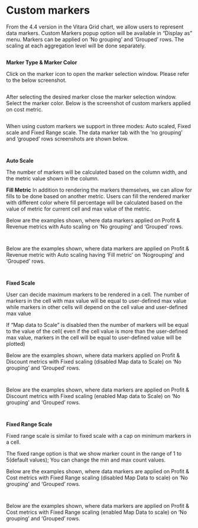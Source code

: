 # Custom markers

From the 4.4 version in the Vitara Grid chart, we allow users to represent data markers. Custom Markers popup option will be available in “Display as” menu. Markers can be applied on ‘No grouping’ and ‘Grouped’ rows. The scaling at each aggregation level will be done separately.

<figure><img src="../.gitbook/assets/cm1.png" alt=""><figcaption></figcaption></figure>

**Marker Type & Marker Color**

Click on the marker icon to open the marker selection window. Please refer to the below screenshot.

<figure><img src="../.gitbook/assets/cm12.png" alt=""><figcaption></figcaption></figure>

After selecting the desired marker close the marker selection window. Select the marker color. Below is the screenshot of custom markers applied on cost metric.

<figure><img src="../.gitbook/assets/cm13.png" alt=""><figcaption></figcaption></figure>

When using custom markers we support in three modes: Auto scaled, Fixed scale and Fixed Range scale. The data marker tab with the ‘no grouping’ and ‘grouped’ rows screenshots are shown below.

<figure><img src="../.gitbook/assets/cm2.png" alt=""><figcaption></figcaption></figure>

<figure><img src="../.gitbook/assets/cm3.png" alt=""><figcaption></figcaption></figure>

**Auto Scale**

The number of markers will be calculated based on the column width, and the metric value shown in the column.

**Fill Metric** In addition to rendering the markers themselves, we can allow for fills to be done based on another metric. Users can fill the rendered marker with different color where fill percentage will be calculated based on the value of metric for current cell and max value of the metric.

Below are the examples shown, where data markers applied on Profit & Revenue metrics with Auto scaling on ‘No grouping’ and ‘Grouped’ rows.

<figure><img src="../.gitbook/assets/cm4.png" alt=""><figcaption></figcaption></figure>

<figure><img src="../.gitbook/assets/image.png" alt=""><figcaption></figcaption></figure>

Below are the examples shown, where data markers are applied on Profit & Revenue metric with Auto scaling having ‘Fill metric’ on ‘Nogrouping’ and ‘Grouped’ rows.

<figure><img src="../.gitbook/assets/cm5.png" alt=""><figcaption></figcaption></figure>

<figure><img src="../.gitbook/assets/cm9.png" alt=""><figcaption></figcaption></figure>

**Fixed Scale**

User can decide maximum markers to be rendered in a cell. The number of markers in the cell with max value will be equal to user-defined max value while markers in other cells will depend on the cell value and user-defined max value

If “Map data to Scale” is disabled then the number of markers will be equal to the value of the cell( even if the cell value is more than the user-defined max value, markers in the cell will be equal to user-defined value will be plotted)

Below are the examples shown, where data markers applied on Profit & Discount metrics with Fixed scaling (disabled Map data to Scale) on ‘No grouping’ and ‘Grouped’ rows.

<figure><img src="../.gitbook/assets/cm14 (1).png" alt=""><figcaption></figcaption></figure>

<figure><img src="../.gitbook/assets/cm15 (1).png" alt=""><figcaption></figcaption></figure>

Below are the examples shown, where data markers are applied on Profit & Discount metrics with Fixed scaling (enabled Map data to Scale) on ‘No grouping’ and ‘Grouped’ rows.

<figure><img src="../.gitbook/assets/cm6.png" alt=""><figcaption></figcaption></figure>

<figure><img src="../.gitbook/assets/cm10.png" alt=""><figcaption></figcaption></figure>

**Fixed Range Scale**

Fixed range scale is similar to fixed scale with a cap on minimum markers in a cell.

The fixed range option is that we show marker count in the range of 1 to 5(default values); You can change the min and max count values.

Below are the examples shown, where data markers are applied on Profit & Cost metrics with Fixed Range scaling (disabled Map Data to scale) on ‘No grouping’ and ‘Grouped’ rows.

<figure><img src="../.gitbook/assets/cm16.png" alt=""><figcaption></figcaption></figure>

<figure><img src="../.gitbook/assets/cm17.png" alt=""><figcaption></figcaption></figure>

Below are the examples shown, where data markers are applied on Profit & Cost metrics with Fixed Range scaling (enabled Map Data to scale) on ‘No grouping’ and ‘Grouped’ rows.

<figure><img src="../.gitbook/assets/cm7.png" alt=""><figcaption></figcaption></figure>

<figure><img src="../.gitbook/assets/cm11.png" alt=""><figcaption></figcaption></figure>
